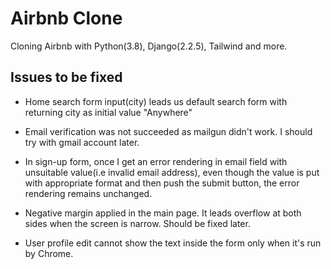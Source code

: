 # Airbnb Clone

Cloning Airbnb with Python(3.8), Django(2.2.5), Tailwind and more.

## Issues to be fixed

- Home search form input(city) leads us default search form with returning city as initial value "Anywhere"

- Email verification was not succeeded as mailgun didn't work. I should try with gmail account later.

- In sign-up form, once I get an error rendering in email field with unsuitable value(i.e invalid email address), even though the value is put with appropriate format and then push the submit button, the error rendering remains unchanged.

- Negative margin applied in the main page. It leads overflow at both sides when the screen is narrow. Should be fixed later.

- User profile edit cannot show the text inside the form only when it's run by Chrome.
